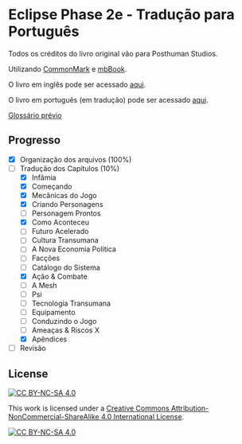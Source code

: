 # Eclipse Phase 2e - Tradução para Português

Todos os créditos do livro original vão para Posthuman Studios.

Utilizando [CommonMark](https://commonmark.org/) e [mbBook](https://github.com/rust-lang/mdBook).

O livro em inglês pode ser acessado [aqui](https://luizbgomide.github.io/EclipsePhase2e-ptbr/en/).

O livro em português (em tradução) pode ser acessado [aqui](https://luizbgomide.github.io/EclipsePhase2e-ptbr/pt_br/).

[Glossário prévio](https://docs.google.com/spreadsheets/d/1ADzdDhGXVs7zfvG0qkj4LtynFpFeAbmq_pDksrWgMPI/edit?usp=sharing)

## Progresso

- [x] Organização dos arquivos (100%)
- [ ] Tradução dos Capítulos (10%)
  - [x] Infâmia
  - [x] Começando
  - [x] Mecânicas do Jogo
  - [x] Criando Personagens
  - [ ] Personagem Prontos
  - [x] Como Aconteceu
  - [ ] Futuro Acelerado
  - [ ] Cultura Transumana
  - [ ] A Nova Economia Política
  - [ ] Facções
  - [ ] Catálogo do Sistema
  - [x] Ação & Combate
  - [ ] A Mesh
  - [ ] Psi
  - [ ] Tecnologia Transumana
  - [ ] Equipamento
  - [ ] Conduzindo o Jogo
  - [ ] Ameaças & Riscos X
  - [x] Apêndices
- [ ] Revisão

## License

[![CC BY-NC-SA 4.0][cc-by-nc-sa-shield]][cc-by-nc-sa]

This work is licensed under a [Creative Commons Attribution-NonCommercial-ShareAlike 4.0 International License][cc-by-nc-sa].

[![CC BY-NC-SA 4.0][cc-by-nc-sa-image]][cc-by-nc-sa]

[cc-by-nc-sa]: http://creativecommons.org/licenses/by-nc-sa/4.0/
[cc-by-nc-sa-image]: https://licensebuttons.net/l/by-nc-sa/4.0/88x31.png
[cc-by-nc-sa-shield]: https://img.shields.io/badge/License-CC%20BY--NC--SA%204.0-lightgrey.svg
